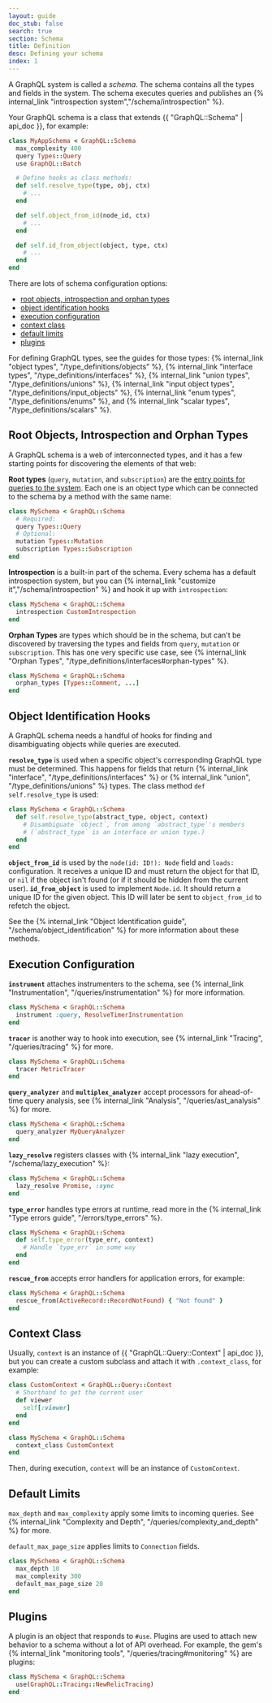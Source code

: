 ```yaml
---
layout: guide
doc_stub: false
search: true
section: Schema
title: Definition
desc: Defining your schema
index: 1
---
```



A GraphQL system is called a _schema_. The schema contains all the types and fields in the system. The schema executes queries and publishes an {% internal_link "introspection system","/schema/introspection" %}.

Your GraphQL schema is a class that extends {{ "GraphQL::Schema" | api_doc }}, for example:

```ruby
class MyAppSchema < GraphQL::Schema
  max_complexity 400
  query Types::Query
  use GraphQL::Batch

  # Define hooks as class methods:
  def self.resolve_type(type, obj, ctx)
    # ...
  end

  def self.object_from_id(node_id, ctx)
    # ...
  end

  def self.id_from_object(object, type, ctx)
    # ...
  end
end
```

There are lots of schema configuration options:

- [root objects, introspection and orphan types](#root-objects-introspection-and-orphan-types)
- [object identification hooks](#object-identification-hooks)
- [execution configuration](#execution-configuration)
- [context class](#context-class)
- [default limits](#default-limits)
- [plugins](#plugins)

For defining GraphQL types, see the guides for those types: {% internal_link "object types", "/type_definitions/objects" %}, {% internal_link "interface types", "/type_definitions/interfaces" %}, {% internal_link "union types", "/type_definitions/unions" %},  {% internal_link "input object types", "/type_definitions/input_objects" %}, {% internal_link "enum types", "/type_definitions/enums" %}, and {% internal_link "scalar types", "/type_definitions/scalars" %}.

## Root Objects, Introspection and Orphan Types

A GraphQL schema is a web of interconnected types, and it has a few starting points for discovering the elements of that web:

__Root types__ (`query`, `mutation`, and `subscription`) are the [entry points for queries to the system](https://graphql.org/learn/schema/#the-query-and-mutation-types). Each one is an object type which can be connected to the schema by a method with the same name:

```ruby
class MySchema < GraphQL::Schema
  # Required:
  query Types::Query
  # Optional:
  mutation Types::Mutation
  subscription Types::Subscription
end
```

__Introspection__ is a built-in part of the schema. Every schema has a default introspection system, but you can {% internal_link "customize it","/schema/introspection" %} and hook it up with `introspection`:

```ruby
class MySchema < GraphQL::Schema
  introspection CustomIntrospection
end
```

__Orphan Types__ are types which should be in the schema, but can't be discovered by traversing the types and fields from `query`, `mutation` or `subscription`. This has one very specific use case, see {% internal_link "Orphan Types", "/type_definitions/interfaces#orphan-types" %}.

```ruby
class MySchema < GraphQL::Schema
  orphan_types [Types::Comment, ...]
end
```

## Object Identification Hooks

A GraphQL schema needs a handful of hooks for finding and disambiguating objects while queries are executed.

__`resolve_type`__ is used when a specific object's corresponding GraphQL type must be determined. This happens for fields that return {% internal_link "interface", "/type_definitions/interfaces" %} or {% internal_link "union", "/type_definitions/unions" %} types. The class method `def self.resolve_type` is used:

```ruby
class MySchema < GraphQL::Schema
  def self.resolve_type(abstract_type, object, context)
    # Disambiguate `object`, from among `abstract_type`'s members
    # (`abstract_type` is an interface or union type.)
  end
end
```

__`object_from_id`__ is used by the `node(id: ID!): Node` field and `loads:` configuration. It receives a unique ID and must return the object for that ID, or `nil` if the object isn't found (or if it should be hidden from the current user).
__`id_from_object`__ is used to implement `Node.id`. It should return a unique ID for the given object. This ID will later be sent to `object_from_id` to refetch the object.

See the {% internal_link "Object Identification guide", "/schema/object_identification" %} for more information about these methods.

## Execution Configuration

__`instrument`__ attaches instrumenters to the schema, see {% internal_link "Instrumentation", "/queries/instrumentation" %} for more information.

```ruby
class MySchema < GraphQL::Schema
  instrument :query, ResolveTimerInstrumentation
end
```

__`tracer`__ is another way to hook into execution, see {% internal_link "Tracing", "/queries/tracing" %} for more.

```ruby
class MySchema < GraphQL::Schema
  tracer MetricTracer
end
```

__`query_analyzer`__ and __`multiplex_analyzer`__ accept processors for ahead-of-time query analysis, see {% internal_link "Analysis", "/queries/ast_analysis" %} for more.

```ruby
class MySchema < GraphQL::Schema
  query_analyzer MyQueryAnalyzer
end
```

__`lazy_resolve`__ registers classes with {% internal_link "lazy execution", "/schema/lazy_execution" %}:

```ruby
class MySchema < GraphQL::Schema
  lazy_resolve Promise, :sync
end
```

__`type_error`__ handles type errors at runtime, read more in the {% internal_link "Type errors guide", "/errors/type_errors" %}.

```ruby
class MySchema < GraphQL::Schema
  def self.type_error(type_err, context)
    # Handle `type_err` in some way
  end
end
```

__`rescue_from`__ accepts error handlers for application errors, for example:

```ruby
class MySchema < GraphQL::Schema
  rescue_from(ActiveRecord::RecordNotFound) { "Not found" }
end
```

## Context Class

Usually, `context` is an instance of {{ "GraphQL::Query::Context" | api_doc }}, but you can create a custom subclass and attach it with `.context_class`, for example:

```ruby
class CustomContext < GraphQL::Query::Context
  # Shorthand to get the current user
  def viewer
    self[:viewer]
  end
end

class MySchema < GraphQL::Schema
  context_class CustomContext
end
```

Then, during execution, `context` will be an instance of `CustomContext`.

## Default Limits

`max_depth` and `max_complexity` apply some limits to incoming queries. See {% internal_link "Complexity and Depth", "/queries/complexity_and_depth" %} for more.

`default_max_page_size` applies limits to `Connection` fields.

```ruby
class MySchema < GraphQL::Schema
  max_depth 10
  max_complexity 300
  default_max_page_size 20
end
```

## Plugins

A plugin is an object that responds to `#use`. Plugins are used to attach new behavior to a schema without a lot of API overhead. For example, the gem's {% internal_link "monitoring tools", "/queries/tracing#monitoring" %} are plugins:

```ruby
class MySchema < GraphQL::Schema
  use(GraphQL::Tracing::NewRelicTracing)
end
```
